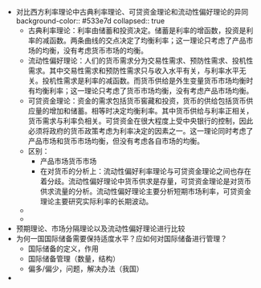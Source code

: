 - 对比西方利率理论中古典利率理论、可贷资金理论和流动性偏好理论的异同
  background-color:: #533e7d
  collapsed:: true
	- 古典利率理论：利率由储蓄和投资决定。储蓄是利率的增函数，投资是利率的减函数。两条曲线的交点决定了均衡利率；这一理论只考虑了产品市场的均衡，没有考虑货币市场的均衡。
	- 流动性偏好理论：人们的货币需求分为交易性需求、预防性需求、投机性需求。其中交易性需求和预防性需求只与收入水平有关，与利率水平无关。投机性需求是利率的减函数。而货币供给是外生变量货币市场均衡时有均衡利率；这一理论只考虑了货币市场均衡，没有考虑产品市场均衡。
	- 可贷资金理论：资金的需求包括货币窖藏和投资，货币的供给包括货币供应量的增加和储蓄。相等时决定均衡利率。其中货币供给与利率正相关，货币需求与利率负相关。可贷资金在很大程度上受中央银行的控制，因此必须将政府的货币政策考虑为利率决定的因素之一。这一理论同时考虑了产品市场和货币市场均衡，但没有考虑各自市场的均衡。
	- 区别：
		- 产品市场货币市场
		- 在对货币的分析上：流动性偏好利率理论与可贷资金理论之间也存在着分歧。流动性偏好理论中货币供求是存量，可贷资金理论是对货币供求流量的分析。流动性偏好理论主要分析短期市场利率，可贷资金理论主要研究实际利率的长期波动。
	-
	-
- 预期理论、市场分隔理论以及流动性偏好理论进行比较
- 为何一国国际储备需要保持适度水平？应如何对国际储备进行管理？
	- 国际储备的定义，作用
	- 国际储备管理（数量，结构）
	- 偏多/偏少，问题，解决办法（我国）
-